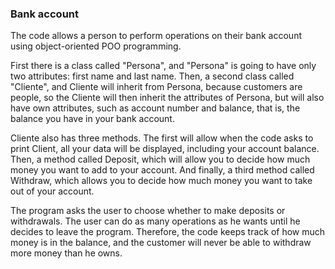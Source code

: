 ### Bank account 
The code allows a person to perform operations on their bank account using object-oriented POO programming. 

First there is a class called "Persona", and "Persona" is going to have only two attributes: first name and last name. Then, a second class called "Cliente", and Cliente will inherit from Persona, because customers are people, so the Cliente will then inherit the attributes of Persona, but will also have own attributes, such as account number and balance, that is, the balance you have in your bank account. 

Cliente also has three methods. The first will allow when the code asks to print Client, all your data will be displayed, including your account balance. Then, a method called Deposit, which will allow you to 
decide how much money you want to add to your account. And finally, a third method called Withdraw, which allows you to decide how much money you want to take out of your account. 


The program asks the user to choose whether to make deposits or withdrawals. The user can do as many operations as he wants until he decides to leave the program. Therefore, the code keeps track of how much money is in the balance, and the customer will never be able to withdraw more money than he owns. 
